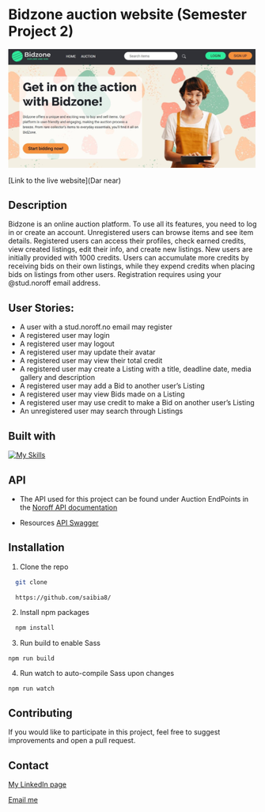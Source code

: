 # Bidzone auction website (Semester Project 2)

<img src="/assets/images/Bidzone-screenshot.jpg" width="500">

[Link to the live website](Dar near)

## Description
Bidzone is an online auction platform. To use all its features, you need to log in or create an account. Unregistered users can browse items and see item details. Registered users can access their profiles, check earned credits, view created listings, edit their info, and create new listings. 
New users are initially provided with 1000 credits. Users can accumulate more credits by receiving bids on their own listings, while they expend credits when placing bids on listings from other users. Registration requires using your @stud.noroff email address.



## User Stories:

- A user with a stud.noroff.no email may register
- A registered user may login
- A registered user may logout
- A registered user may update their avatar
- A registered user may view their total credit
- A registered user may create a Listing with a title, deadline date, media gallery and description
- A registered user may add a Bid to another user’s Listing
- A registered user may view Bids made on a Listing
- A registered user may use credit to make a Bid on another user’s Listing
- An unregistered user may search through Listings

## Built with
[![My Skills](https://skillicons.dev/icons?i=html,sass,bootstrap,js,github,git,visualstudio,figma)](https://skillicons.dev)

## API
- The API used for this project can be found under Auction EndPoints in the
[Noroff API documentation](https://docs.noroff.dev/auctionhouse-endpoints/authentication)

- Resources
[API Swagger](https://api.noroff.dev/docs/static/index.html)

## Installation

1. Clone the repo
  ```sh
    git clone 
  ```
  ```sh
    https://github.com/saibia8/
  ```
2. Install npm packages
  ```sh
    npm install
  ```
3. Run build to enable Sass
  ```
  npm run build
  ```
4. Run watch to auto-compile Sass upon changes
  ```
  npm run watch
  ```

## Contributing

If you would like to participate in this project, feel free to suggest improvements and open a pull request.

## Contact

[My LinkedIn page](https://www.linkedin.com/in/sabina-kutniauske-46a486238/)

[Email me](mailto:sabina.kutniauske@gmail.com)
